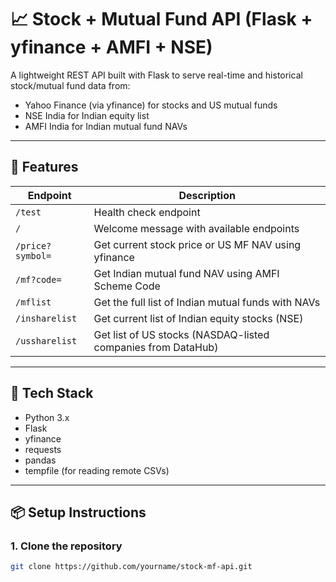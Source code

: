 # 📈 Stock + Mutual Fund API (Flask + yfinance + AMFI + NSE)

A lightweight REST API built with Flask to serve real-time and historical stock/mutual fund data from:

- Yahoo Finance (via yfinance) for stocks and US mutual funds
- NSE India for Indian equity list
- AMFI India for Indian mutual fund NAVs

---

## 🚀 Features

| Endpoint             | Description                                                                 |
|----------------------|-----------------------------------------------------------------------------|
| `/test`              | Health check endpoint                                                       |
| `/`                  | Welcome message with available endpoints                                    |
| `/price?symbol=`     | Get current stock price or US MF NAV using yfinance                         |
| `/mf?code=`          | Get Indian mutual fund NAV using AMFI Scheme Code                           |
| `/mflist`            | Get the full list of Indian mutual funds with NAVs                          |
| `/insharelist`       | Get current list of Indian equity stocks (NSE)                              |
| `/ussharelist`       | Get list of US stocks (NASDAQ-listed companies from DataHub)                |

---

## 🧰 Tech Stack

- Python 3.x
- Flask
- yfinance
- requests
- pandas
- tempfile (for reading remote CSVs)

---

## 📦 Setup Instructions

### 1. Clone the repository

```bash
git clone https://github.com/yourname/stock-mf-api.git
